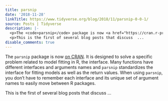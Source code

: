 ```yaml
---
title: parsnip
date: '2018-11-28'
linkTitle: https://www.tidyverse.org/blog/2018/11/parsnip-0-0-1/
source: Posts | Tidyverse
description: |-
  <p>The <code>parsnip</code> package is now <a href="https://cran.r-project.org/package=parsnip" target="_blank" rel="noopener">on CRAN</a>. It is designed to solve a specific problem related to model fitting in R, the interface. Many functions have different interfaces and arguments names and <code>parsnip</code> standardizes the interface for fitting models as well as the return values. When using <code>parsnip</code>, you don&rsquo;t have to remember each interface and its unique set of argument names to easily move between R packages.</p>
  <p>This is the first of several blog posts that discuss  ...
disable_comments: true
---
```

<p>The <code>parsnip</code> package is now <a href="https://cran.r-project.org/package=parsnip" target="_blank" rel="noopener">on CRAN</a>. It is designed to solve a specific problem related to model fitting in R, the interface. Many functions have different interfaces and arguments names and <code>parsnip</code> standardizes the interface for fitting models as well as the return values. When using <code>parsnip</code>, you don&rsquo;t have to remember each interface and its unique set of argument names to easily move between R packages.</p>
<p>This is the first of several blog posts that discuss  ...